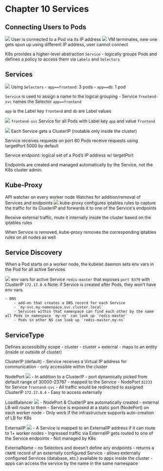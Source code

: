 # Chapter 10 Services
## Connecting Users to Pods
![](Chapter%2010%20Services/Screen%20Shot%202019-08-23%20at%2011.54.10%20AM.png) User is connected to a Pod via its IP address
![](Chapter%2010%20Services/Screen%20Shot%202019-08-23%20at%2011.54.29%20AM.png) VM terminates, new one gets spun up using different IP address, user cannot connect

K8s provides a higher-level abstraction `Service`
	- logically groups Pods and defines a policy to access them via `Labels` and `Selectors`


## Services
![](Chapter%2010%20Services/Screen%20Shot%202019-08-23%20at%2012.05.45%20PM.png)
Using `Selectors` 
	- `app==frontend`: 3 pods
	- `app==db`: 1 pod

`Service` is used to assign a name to the logical grouping
	- Service `frontend-svc` names the Selector `app==frontend`

`app` is the Label key
`frontend` and `db` are Label values

![](Chapter%2010%20Services/Screen%20Shot%202019-08-23%20at%202.16.43%20PM.png) 
`frontend-svc` Service for all Pods with Label key `app` and value `frontend`


![](Chapter%2010%20Services/Screen%20Shot%202019-08-23%20at%206.16.40%20PM.png)
Each Service gets a ClusterIP (routable only inside the cluster)

Service receives requests on port 80
Pods receive requests using targetPort 5000 by default

Service endpoint: logical set of a Pod’s IP address w/ targetPort

Endpoints are created and managed automatically by the Service, not the K8s cluster admin.


## Kube-Proxy
API watcher on every worker node
Watches for addition/removal of Services and endpoints
![](Chapter%2010%20Services/Screen%20Shot%202019-08-23%20at%206.31.21%20PM.png)
kube-proxy configures iptables rules to capture the traffic for its ClusterIP and forwards it to one of the Service's endpoints

Receive external traffic, route it internally inside the cluster based on the iptables rules

When Service is removed, kube-proxy removes the corresponding iptables rules on all nodes as well


## Service Discovery
When a Pod starts on a worker node, the kubelet daemon sets env vars in the Pod for all active Services

![](Chapter%2010%20Services/Screen%20Shot%202019-08-25%20at%2012.33.20%20PM.png)
env vars for active Service `redis-master` that exposes `port 6379` with ClusterIP `172.17.0.6`
Note: if Service is created after Pods, they won't have env vars.

	- DNS
		- add-on that creates a DNS record for each Service
		- `my-svc.my-namespace.svc.cluster.local`
		- Services within that namespace can find each other by the name all Pods in namespace `my-ns` can look up `redis-master`
		- Pods in other NS can look up `redis-master.my-ns`


## ServiceType
Defines accessibility scope
	- cluster
	- cluster + external
	- maps to an entity (inside or outside of cluster)

ClusterIP (default)
	- Service receives a Virtual IP address for communication
	- only accessible within the cluster

NodePort
![](Chapter%2010%20Services/Screen%20Shot%202019-08-25%20at%203.03.59%20PM.png)
	- In addition to a ClusterIP
	- port dynamically picked from default range of 30000-23767
	- mapped to the Service
	- NodePort `32233` for Service `frontend-svc`
		- All traffic would be redirected to assigned ClusterIP `172.17.0.4`
	- Easy to access externally

LoadBalancer
![](Chapter%2010%20Services/Screen%20Shot%202019-08-25%20at%204.10.53%20PM.png)
	- NodePort & ClusterIP are automatically created
		- external LB will route to them
	- Service is exposed at a static port (NodePort) on each worker node
	- Only work if the infrastructure supports auto-creation of LB for K8s

ExternalIP
![](Chapter%2010%20Services/Screen%20Shot%202019-08-25%20at%204.33.45%20PM.png) 
	- A Service is mapped to an ExternalIP address if it can route to 1+ worker nodes
	- Ingressed traffic via ExternalIP gets routed to one of the Service endpoints
	- Not managed by K8s

ExternalName
	- no Selectors and doesn't define any endpoints
	- returns a `CNAME` record of an externally configured Service
	- allows externally configured Services (database, etc.) available to apps inside the cluster
	- apps can access the service by the name in the same namespace
